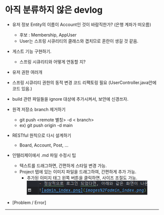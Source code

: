 # 아직 분류하지 않은 devlog


- 유저 정보 Entity의 이름이 Account인 것이 바람직한가? (은행 계좌가 떠오름)
  - 후보 : Membership, AppUser
  - User는 스프링 시큐리티의 클래스와 겹치므로 혼란이 생길 것 같음.
- 게스트 기능 구현하기.
  - 스프링 시큐리티와 어떻게 연동할 지?
- 유저 권한 여러개 
- 스프링 시큐리티 권한의 동적 변경 코드 리팩토링 필요 (UserController.java안에 코드 있음.)
- build 관련 파일들을 ignore 대상에 추가시켜서, 보안에 신경쓰자.
- 원격 저장소 branch 제거하기
  - git push <remote 별칭> -d < branch>
  - ex) git push origin -d main
- RESTful 원칙으로 다시 설계하기
  - Board, Account, Post, ...
- 인텔리제이에서 .md 파일 수정시 팁
  - 텍스트를 드래그하면, 간편하게 스타일 변경 가능.
  - Project 탭에 있는 이미지 파일을 드래그하여, 간편하게 추가 가능.
    - 추가된 이미지 태그 왼쪽 버튼을 클릭하면, 사이즈 조절도 가능.
![intelliJ_mdFileTip_imageTag.png](..%2Fimages%2FintelliJ_mdFileTip_imageTag.png)

- [Problem / Error]
    

----

